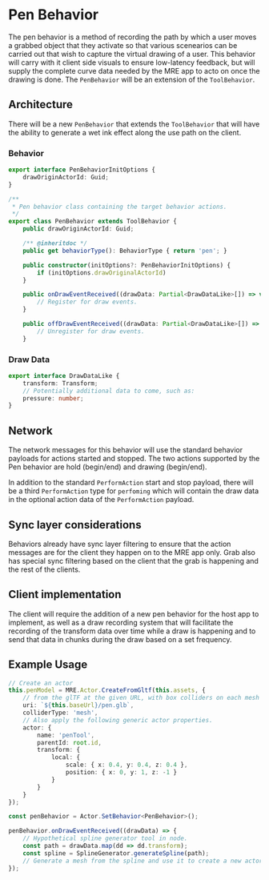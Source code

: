 # Pen Behavior

The pen behavior is a method of recording the path by which a user moves a grabbed object that they activate so that various scenearios 
can be carried out that wish to capture the virtual drawing of a user.  This behavior will carry with it client side visuals
to ensure low-latency feedback, but will supply the complete curve data needed by the MRE app to acto on once the drawing is done.
The `PenBehavior` will be an extension of the `ToolBehavior`.

## Architecture

There will be a new `PenBehavior` that extends the `ToolBehavior` that will have the ability to generate a wet ink effect along the use 
path on the client.

### Behavior
``` ts
export interface PenBehaviorInitOptions {
	drawOriginActorId: Guid;
}

/**
 * Pen behavior class containing the target behavior actions.
 */
export class PenBehavior extends ToolBehavior {
	public drawOriginActorId: Guid;

	/** @inheritdoc */
	public get behaviorType(): BehaviorType { return 'pen'; }

	public constructor(initOptions?: PenBehaviorInitOptions) {
		if (initOptions.drawOriginalActorId)
	}

	public onDrawEventReceived((drawData: Partial<DrawDataLike>[]) => void) {
		// Register for draw events.
	}

	public offDrawEventReceived((drawData: Partial<DrawDataLike>[]) => void) {
		// Unregister for draw events.
	}
```

### Draw Data

``` ts
export interface DrawDataLike {
	transform: Transform;
	// Potentially additional data to come, such as:
	pressure: number;
}
```

## Network

The network messages for this behavior will use the standard behavior payloads for actions started and stopped.  The two actions supported 
by the Pen behavior are hold (begin/end) and drawing (begin/end).

In addition to the standard `PerformAction` start and stop payload, there will be a third `PerformAction` type for `perfoming` which will
contain the draw data in the optional action data of the `PerformAction` payload.

## Sync layer considerations

Behaviors already have sync layer filtering to ensure that the action messages are for the client they happen on to the MRE app only.  Grab 
also has special sync filtering based on the client that the grab is happening and the rest of the clients.  

## Client implementation

The client will require the addition of a new pen behavior for the host app to implement, as well as a draw recording system that will facilitate
the recording of the transform data over time while a draw is happening and to send that data in chunks during the draw based on a set frequency.

## Example Usage

``` ts
// Create an actor
this.penModel = MRE.Actor.CreateFromGltf(this.assets, {
    // from the glTF at the given URL, with box colliders on each mesh
    uri: `${this.baseUrl}/pen.glb`,
    colliderType: 'mesh',
    // Also apply the following generic actor properties.
    actor: {
        name: 'penTool',
        parentId: root.id,
        transform: {
            local: {
                scale: { x: 0.4, y: 0.4, z: 0.4 },
                position: { x: 0, y: 1, z: -1 }
            }
        }
    }
});

const penBehavior = Actor.SetBehavior<PenBehavior>();

penBehavior.onDrawEventReceived((drawData) => {
	// Hypothetical spline generator tool in node.
	const path = drawData.map(dd => dd.transform);
	const spline = SplineGenerator.generateSpline(path);
	// Generate a mesh from the spline and use it to create a new actor at the point of origin of the draw.
});
```